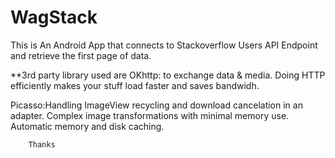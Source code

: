 # WagStack

This is An Android App that  connects to Stackoverflow Users API Endpoint and retrieve the first page of data.

**3rd party library used are
OKhttp: to exchange data & media. Doing HTTP efficiently makes your stuff load faster and saves bandwidh.

Picasso:Handling ImageView recycling and download cancelation in an adapter.
        Complex image transformations with minimal memory use.
        Automatic memory and disk caching.
        
        Thanks
